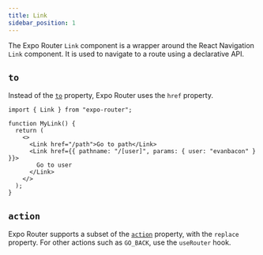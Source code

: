 ```yaml
---
title: Link
sidebar_position: 1
---
```


The Expo Router `Link` component is a wrapper around the React Navigation `Link` component. It is used to navigate to a route using a declarative API.

## `to`

Instead of the [`to`](https://reactnavigation.org/docs/use-link-props#to) property, Expo Router uses the `href` property.

```tsx
import { Link } from "expo-router";

function MyLink() {
  return (
    <>
      <Link href="/path">Go to path</Link>
      <Link href={{ pathname: "/[user]", params: { user: "evanbacon" } }}>
        Go to user
      </Link>
    </>
  );
}
```

## `action`

Expo Router supports a subset of the [`action`](https://reactnavigation.org/docs/use-link-props#action) property, with the `replace` property. For other actions such as `GO_BACK`, use the `useRouter` hook.
